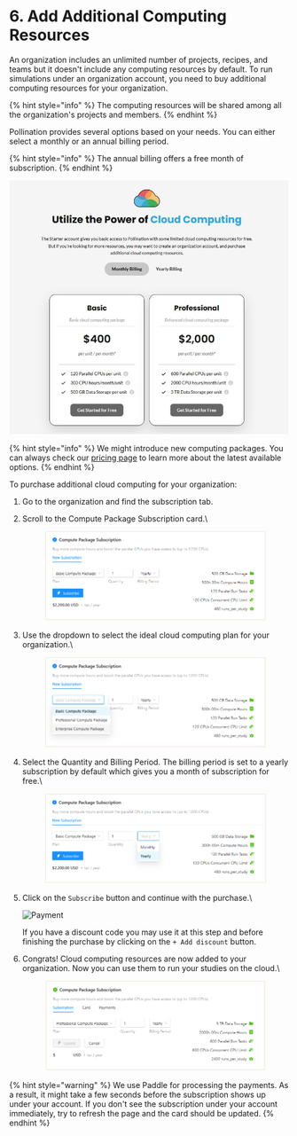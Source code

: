 # 6. Add Additional Computing Resources

An organization includes an unlimited number of projects, recipes, and teams but it doesn't include any computing resources by default. To run simulations under an organization account, you need to buy additional computing resources for your organization.

{% hint style="info" %}
The computing resources will be shared among all the organization's projects and members.
{% endhint %}

Pollination provides several options based on your needs. You can either select a monthly or an annual billing period.

{% hint style="info" %}
The annual billing offers a free month of subscription.
{% endhint %}

![](../../.gitbook/assets/cloud_computing_updated_pricing.jpg)

{% hint style="info" %}
We might introduce new computing packages. You can always check our [pricing page](https://www.pollination.solutions/pricing#cloud-computing) to learn more about the latest available options.
{% endhint %}

To purchase additional cloud computing for your organization:

1. Go to the organization and find the subscription tab.
2.  Scroll to the Compute Package Subscription card.\\

    <figure><img src="../../.gitbook/assets/image (5) (1) (1) (1) (1).png" alt=""><figcaption></figcaption></figure>
3.  Use the dropdown to select the ideal cloud computing plan for your organization.\\

    <figure><img src="../../.gitbook/assets/image (6) (1) (1) (1) (1).png" alt=""><figcaption></figcaption></figure>
4.  Select the Quantity and Billing Period. The billing period is set to a yearly subscription by default which gives you a month of subscription for free.\\

    <figure><img src="../../.gitbook/assets/image (3) (1) (1) (1) (1) (1) (1).png" alt=""><figcaption></figcaption></figure>
5.  Click on the `Subscribe` button and continue with the purchase.\\

    ![Payment](../../.gitbook/assets/organization-setup/buy-org-cloud-compute-5.png)

    If you have a discount code you may use it at this step and before finishing the purchase by clicking on the `+ Add discount` button.
6.  Congrats! Cloud computing resources are now added to your organization. Now you can use them to run your studies on the cloud.\\

    <figure><img src="../../.gitbook/assets/image (4) (1) (1) (1) (1) (1).png" alt=""><figcaption></figcaption></figure>

{% hint style="warning" %}
We use Paddle for processing the payments. As a result, it might take a few seconds before the subscription shows up under your account. If you don't see the subscription under your account immediately, try to refresh the page and the card should be updated.
{% endhint %}
